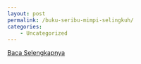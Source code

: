 ```yaml
---
layout: post
permalink: /buku-seribu-mimpi-selingkuh/
categories:
    - Uncategorized
---
```


[Baca Selengkapnya](/07)